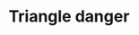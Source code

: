 ---
title: Triangle danger
tags: ["triangle", "danger", "warning", "alert", "caution", "error", "hazard"]
icon: triangle-danger
svg: '<svg xmlns="http://www.w3.org/2000/svg" width="24" height="24" fill="none" viewBox="0 0 24 24" stroke-width="1.5" stroke-linecap="round" stroke-linejoin="round" stroke="currentColor"><path d="M12 8.5V14m0 3.247v-.5m-1.473-12.79-7.296 14.06c-.15.3-.23.642-.231.989 0 .347.077.689.226.99.149.302.364.553.623.73.26.175.554.27.855.274h14.592c.3-.004.596-.099.855-.275.26-.176.474-.427.623-.729.149-.301.227-.643.226-.99 0-.347-.08-.688-.23-.989l-7.297-14.06a1.866 1.866 0 0 0-.628-.701A1.547 1.547 0 0 0 12 3c-.296 0-.587.088-.845.256-.258.167-.474.41-.628.701v0Z"/></svg>'
---